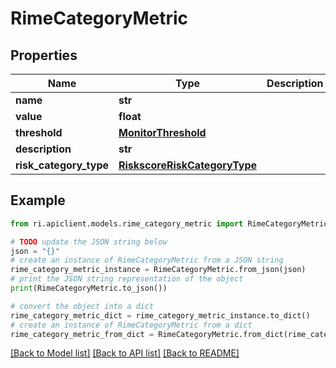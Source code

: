 # RimeCategoryMetric


## Properties

Name | Type | Description | Notes
------------ | ------------- | ------------- | -------------
**name** | **str** |  | [optional] 
**value** | **float** |  | [optional] 
**threshold** | [**MonitorThreshold**](MonitorThreshold.md) |  | [optional] 
**description** | **str** |  | [optional] 
**risk_category_type** | [**RiskscoreRiskCategoryType**](RiskscoreRiskCategoryType.md) |  | [optional] 

## Example

```python
from ri.apiclient.models.rime_category_metric import RimeCategoryMetric

# TODO update the JSON string below
json = "{}"
# create an instance of RimeCategoryMetric from a JSON string
rime_category_metric_instance = RimeCategoryMetric.from_json(json)
# print the JSON string representation of the object
print(RimeCategoryMetric.to_json())

# convert the object into a dict
rime_category_metric_dict = rime_category_metric_instance.to_dict()
# create an instance of RimeCategoryMetric from a dict
rime_category_metric_from_dict = RimeCategoryMetric.from_dict(rime_category_metric_dict)
```
[[Back to Model list]](../README.md#documentation-for-models) [[Back to API list]](../README.md#documentation-for-api-endpoints) [[Back to README]](../README.md)

